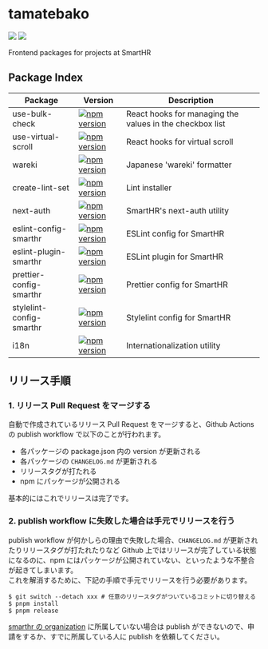 # tamatebako

[![](https://github.com/kufu/tamatebako/workflows/test/badge.svg)](https://github.com/kufu/tamatebako/actions?workflow=test)
[![](https://github.com/kufu/tamatebako/workflows/lint/badge.svg)](https://github.com/kufu/tamatebako/actions?workflow=lint)

Frontend packages for projects at SmartHR

## Package Index

| Package                  | Version                                                                                                                                  | Description                                              |
| ------------------------ | ---------------------------------------------------------------------------------------------------------------------------------------- | -------------------------------------------------------- |
| use-bulk-check           | [![npm version](https://badge.fury.io/js/%40smarthr%2Fuse-bulk-check.svg)](https://badge.fury.io/js/%40smarthr%2Fuse-bulk-check)         | React hooks for managing the values in the checkbox list |
| use-virtual-scroll       | [![npm version](https://badge.fury.io/js/%40smarthr%2Fuse-virtual-scroll.svg)](https://badge.fury.io/js/%40smarthr%2Fuse-virtual-scroll) | React hooks for virtual scroll                           |
| wareki                   | [![npm version](https://badge.fury.io/js/%40smarthr%2Fwareki.svg)](https://badge.fury.io/js/%40smarthr%2Fwareki)                         | Japanese 'wareki' formatter                              |
| create-lint-set          | [![npm version](https://badge.fury.io/js/%40smarthr%2Fcreate-lint-set.svg)](https://badge.fury.io/js/%40smarthr%2Fcreate-lint-set)       | Lint installer                                           |
| next-auth                | [![npm version](https://badge.fury.io/js/%40smarthr%2Fnext-auth.svg)](https://badge.fury.io/js/%40smarthr%2Fnext-auth)                   | SmartHR's next-auth utility                              |
| eslint-config-smarthr    | [![npm version](https://badge.fury.io/js/eslint-config-smarthr.svg)](https://badge.fury.io/js/eslint-config-smarthr)                     | ESLint config for SmartHR                                |
| eslint-plugin-smarthr    | [![npm version](https://badge.fury.io/js/eslint-plugin-smarthr.svg)](https://badge.fury.io/js/eslint-plugin-smarthr)                     | ESLint plugin for SmartHR                                |
| prettier-config-smarthr  | [![npm version](https://badge.fury.io/js/prettier-config-smarthr.svg)](https://badge.fury.io/js/prettier-config-smarthr)                 | Prettier config for SmartHR                              |
| stylelint-config-smarthr | [![npm version](https://badge.fury.io/js/stylelint-config-smarthr.svg)](https://badge.fury.io/js/stylelint-config-smarthr)               | Stylelint config for SmartHR                             |
| i18n                     | [![npm version](https://badge.fury.io/js/%40smarthr%2Fi18n.svg)](https://badge.fury.io/js/%40smarthr%2Fi18n)                             | Internationalization utility                             |

## リリース手順

### 1. リリース Pull Request をマージする

自動で作成されているリリース Pull Request をマージすると、Github Actions の publish workflow で以下のことが行われます。

- 各パッケージの package.json 内の version が更新される
- 各パッケージの `CHANGELOG.md` が更新される
- リリースタグが打たれる
- npm にパッケージが公開される

基本的にはこれでリリースは完了です。

### 2. publish workflow に失敗した場合は手元でリリースを行う

publish workflow が何かしらの理由で失敗した場合、`CHANGELOG.md` が更新されたりリリースタグが打たれたりなど Github 上ではリリースが完了している状態になるのに、npm にはパッケージが公開されていない、といったような不整合が起きてしまいます。  
これを解消するために、下記の手順で手元でリリースを行う必要があります。

```shell
$ git switch --detach xxx # 任意のリリースタグがついているコミットに切り替える
$ pnpm install
$ pnpm release
```

[smarthr の organization](https://www.npmjs.com/org/smarthr) に所属していない場合は publish ができないので、申請をするか、すでに所属している人に publish を依頼してください。
